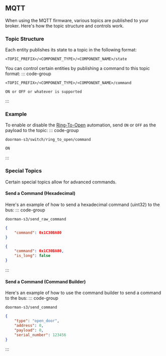 ## MQTT

When using the MQTT firmware, various topics are published to your broker. Here's how the topic structure and controls work.

### Topic Structure
Each entity publishes its state to a topic in the following format:
```
<TOPIC_PREFIX>/<COMPONENT_TYPE>/<COMPONENT_NAME>/state
```

You can control certain entities by publishing a command to this topic format:
::: code-group
``` [Topic]
<TOPIC_PREFIX>/<COMPONENT_TYPE>/<COMPONENT_NAME>/command 
```
``` [Payload]
ON or OFF or whatever is supported
```
:::

### Example
To enable or disable the [Ring-To-Open](../automation/ring-to-open.md) automation, send `ON` or `OFF` as the payload to the topic:
::: code-group
``` [Topic]
doorman-s3/switch/ring_to_open/command
```
``` [Payload]
ON
```
:::

### Special Topics
Certain special topics allow for advanced commands.

#### Send a Command (Hexadecimal)
Here's an example of how to send a hexadecimal command (uint32) to the bus:
::: code-group
``` [Topic]
doorman-s3/send_raw_command
```
```json [Payload]
{
    "command": 0x1C30BA80
}
```
```json [Advanced Payload]
{
    "command": 0x1C30BA80,
    "is_long": false
}
```
:::

#### Send a Command (Command Builder)
Here's an example of how to use the command builder to send a command to the bus:
::: code-group
``` [Topic]
doorman-s3/send_command
```
```json [Payload]
{
    "type": "open_door",
    "address": 0,
    "payload": 0,
    "serial_number": 123456
}
```
:::